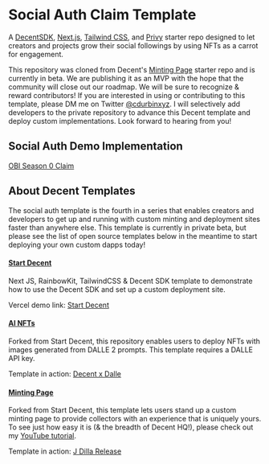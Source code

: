 # Social Auth Claim Template
A [DecentSDK](https://docs.decent.xyz), [Next.js](https://nextjs.org/), [Tailwind CSS](https://tailwindcss.com/), and [Privy](https://privy.io/) starter repo designed to let creators and projects grow their social followings by using NFTs as a carrot for engagement.

This repository was cloned from Decent's [Minting Page](https://github.com/decentxyz/Minting-Page) starter repo and is currently in beta.  We are publishing it as an MVP with the hope that the community will close out our roadmap.  We will be sure to recognize & reward contributors!  If you are interested in using or contributing to this template, please DM me on Twitter [@cdurbinxyz](https://twitter.com/cdurbinxyz).  I will selectively add developers to the private repository to advance this Decent template and deploy custom implementations.  Look forward to hearing from you!

## Social Auth Demo Implementation
[OBI Season 0 Claim](https://mint.onebigidea.xyz/)

## About Decent Templates
The social auth template is the fourth in a series that enables creators and developers to get up and running with custom minting and deployment sites faster than anywhere else.  This template is currently in private beta, but please see the list of open source templates below in the meantime to start deploying your own custom dapps today!

#### [Start Decent](https://github.com/decentxyz/Start-Decent)
Next JS, RainbowKit, TailwindCSS & Decent SDK template to demonstrate how to use the Decent SDK and set up a custom deployment site.

Vercel demo link: [Start Decent](https://start-decent.vercel.app/) 

#### [AI NFTs]()
Forked from Start Decent, this repository enables users to deploy NFTs with images generated from DALLE 2 prompts.  This template requires a DALLE API key.

Template in action: [Decent x Dalle](http://ai.decent.xyz/)

#### [Minting Page](https://github.com/decentxyz/Minting-Page)
Forked from Start Decent, this template lets users stand up a custom minting page to provide collectors with an experience that is uniquely yours.  To see just how easy it is (& the breadth of Decent HQ!), please check out my [YouTube tutorial](https://www.youtube.com/watch?v=s72S5_5HWAk).

Template in action: [J Dilla Release](https://mint.burble.it/)
